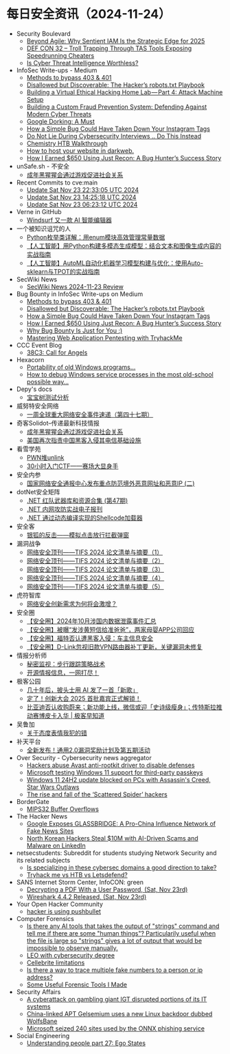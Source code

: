 # 每日安全资讯（2024-11-24）

- Security Boulevard
  - [Beyond Agile: Why Sentient IAM Is the Strategic Edge for 2025](https://securityboulevard.com/2024/11/beyond-agile-why-sentient-iam-is-the-strategic-edge-for-2025/)
  - [DEF CON 32 –  Troll Trapping Through TAS Tools Exposing Speedrunning Cheaters](https://securityboulevard.com/2024/11/def-con-32-troll-trapping-through-tas-tools-exposing-speedrunning-cheaters-2/)
  - [Is Cyber Threat Intelligence Worthless?](https://securityboulevard.com/2024/11/is-cyber-threat-intelligence-worthless/)
- InfoSec Write-ups - Medium
  - [Methods to bypass 403 & 401](https://infosecwriteups.com/methods-to-bypass-403-401-38df4cec069e?source=rss----7b722bfd1b8d---4)
  - [Disallowed but Discoverable: The Hacker’s robots.txt Playbook](https://infosecwriteups.com/disallowed-but-discoverable-the-hackers-robots-txt-playbook-73dca570f23e?source=rss----7b722bfd1b8d---4)
  - [Building a Virtual Ethical Hacking Home Lab — Part 4: Attack Machine Setup](https://infosecwriteups.com/building-a-virtual-ethical-hacking-home-lab-part-4-attack-machine-setup-74dcc866c6ef?source=rss----7b722bfd1b8d---4)
  - [Building a Custom Fraud Prevention System: Defending Against Modern Cyber Threats](https://infosecwriteups.com/building-a-custom-fraud-prevention-system-defending-against-modern-cyber-threats-f1fd71f72125?source=rss----7b722bfd1b8d---4)
  - [Google Dorking: A Must](https://infosecwriteups.com/google-dorking-a-must-96a8aab07e20?source=rss----7b722bfd1b8d---4)
  - [How a Simple Bug Could Have Taken Down Your Instagram Tags](https://infosecwriteups.com/how-a-simple-bug-could-have-taken-down-your-instagram-tags-d3247e931c9d?source=rss----7b722bfd1b8d---4)
  - [Do Not Lie During Cybersecurity Interviews .. Do This Instead](https://infosecwriteups.com/do-not-lie-during-cybersecurity-interviews-do-this-instead-602d1824680b?source=rss----7b722bfd1b8d---4)
  - [Chemistry HTB Walkthrough](https://infosecwriteups.com/chemistry-htb-walkthrough-197aa233de3e?source=rss----7b722bfd1b8d---4)
  - [How to host your website in darkweb.](https://infosecwriteups.com/how-to-host-your-website-in-darkweb-44d22c873365?source=rss----7b722bfd1b8d---4)
  - [How I Earned $650 Using Just Recon: A Bug Hunter’s Success Story](https://infosecwriteups.com/how-i-earned-650-using-just-recon-a-bug-hunters-success-story-4d78788e46a5?source=rss----7b722bfd1b8d---4)
- unSafe.sh - 不安全
  - [成年黑猩猩会通过游戏促进社会关系](https://buaq.net/go-274573.html)
- Recent Commits to cve:main
  - [Update Sat Nov 23 22:33:05 UTC 2024](https://github.com/trickest/cve/commit/84b22c08dcaaab199ee9fc81b402d748d072e2a1)
  - [Update Sat Nov 23 14:25:18 UTC 2024](https://github.com/trickest/cve/commit/cef249d933bf5a6e920d94107aad19fd95b78cda)
  - [Update Sat Nov 23 06:23:12 UTC 2024](https://github.com/trickest/cve/commit/2c764b6ccb100d49ec23fbbb0e5b3b6deac9cafd)
- Verne in GitHub
  - [Windsurf 又一款 AI 智能编辑器](https://blog.einverne.info/post/2024/11/windsurf.html)
- 一个被知识诅咒的人
  - [Python枚举类详解：用enum模块高效管理常量数据](https://blog.csdn.net/nokiaguy/article/details/143991151)
  - [【人工智能】用Python构建多模态生成模型：结合文本和图像生成内容的实战指南](https://blog.csdn.net/nokiaguy/article/details/143991138)
  - [【人工智能】AutoML自动化机器学习模型构建与优化：使用Auto-sklearn与TPOT的实战指南](https://blog.csdn.net/nokiaguy/article/details/143991121)
- SecWiki News
  - [SecWiki News 2024-11-23 Review](http://www.sec-wiki.com/?2024-11-23)
- Bug Bounty in InfoSec Write-ups on Medium
  - [Methods to bypass 403 & 401](https://infosecwriteups.com/methods-to-bypass-403-401-38df4cec069e?source=rss----7b722bfd1b8d--bug_bounty)
  - [Disallowed but Discoverable: The Hacker’s robots.txt Playbook](https://infosecwriteups.com/disallowed-but-discoverable-the-hackers-robots-txt-playbook-73dca570f23e?source=rss----7b722bfd1b8d--bug_bounty)
  - [How a Simple Bug Could Have Taken Down Your Instagram Tags](https://infosecwriteups.com/how-a-simple-bug-could-have-taken-down-your-instagram-tags-d3247e931c9d?source=rss----7b722bfd1b8d--bug_bounty)
  - [How I Earned $650 Using Just Recon: A Bug Hunter’s Success Story](https://infosecwriteups.com/how-i-earned-650-using-just-recon-a-bug-hunters-success-story-4d78788e46a5?source=rss----7b722bfd1b8d--bug_bounty)
  - [Why Bug Bounty Is Just for You :)](https://infosecwriteups.com/why-bug-bounty-is-just-for-you-61541deb62b8?source=rss----7b722bfd1b8d--bug_bounty)
  - [Mastering Web Application Pentesting with TryhackMe](https://infosecwriteups.com/mastering-web-application-pentesting-with-tryhackme-24257ef182c5?source=rss----7b722bfd1b8d--bug_bounty)
- CCC Event Blog
  - [38C3: Call for Angels](https://events.ccc.de/2024/11/23/38c3-call-for-angels/)
- Hexacorn
  - [Portability of old Windows programs…](https://www.hexacorn.com/blog/2024/11/23/portability-of-old-windows-programs/)
  - [How to debug Windows service processes in the most old-school possible way…](https://www.hexacorn.com/blog/2024/11/23/how-to-debug-windows-service-processes-in-the-most-old-school-possible-way/)
- Depy's docs
  - [宝宝树测试分析](https://wiki.rce.ink/view/?view_id=0a95ed6f6e2e004850e6061a7e43fe14)
- 威努特安全网络
  - [一周全球重大网络安全事件速递（第四十七期）](https://mp.weixin.qq.com/s?__biz=MzAwNTgyODU3NQ==&mid=2651129247&idx=1&sn=f3894484bd7c6252f7bf2c683748d2d6&chksm=80e71f2fb7909639c133eac90846ec87fcda2492b69597752954e49eb8276b0beef658eaa21e&scene=58&subscene=0#rd)
- 奇客Solidot–传递最新科技情报
  - [成年黑猩猩会通过游戏促进社会关系](https://www.solidot.org/story?sid=79860)
  - [美国再次指责中国黑客入侵其电信基础设施](https://www.solidot.org/story?sid=79859)
- 看雪学苑
  - [PWN堆unlink](https://mp.weixin.qq.com/s?__biz=MjM5NTc2MDYxMw==&mid=2458583680&idx=1&sn=330011e107fbb9f5b1088c9fcde49a8e&chksm=b18c320a86fbbb1c7c7a4282ba526bf61f9b0ff7cfd5c77357c08d3af1df689c3a4be2353afb&scene=58&subscene=0#rd)
  - [30小时入门CTF——赛场大显身手](https://mp.weixin.qq.com/s?__biz=MjM5NTc2MDYxMw==&mid=2458583680&idx=2&sn=5d2e8b7fa50981bab447fb57371a2b59&chksm=b18c320a86fbbb1cbdad5864e1b12486dcf9f2a7524dd0747efe0066c1d35f2970a055d75778&scene=58&subscene=0#rd)
- 安全内参
  - [国家网络安全通报中心发布重点防范境外恶意网址和恶意IP (二)](https://mp.weixin.qq.com/s?__biz=MzI4NDY2MDMwMw==&mid=2247513133&idx=1&sn=06ed27732d5787ce77007bc12f599ab9&chksm=ebfaf30ddc8d7a1bd140de73bb52e03d0fc867ecb4b90d088c82f3436d210932847385d99dea&scene=58&subscene=0#rd)
- dotNet安全矩阵
  - [.NET 红队武器库和资源合集 (第47期)](https://mp.weixin.qq.com/s?__biz=MzUyOTc3NTQ5MA==&mid=2247496859&idx=1&sn=0e02d59ca098dc022860b4183014d9d9&chksm=fa595a76cd2ed360eb7660a7c01f9189b4e815a46a9ee708759a37e8067d1d71b44845f901ac&scene=58&subscene=0#rd)
  - [.NET 内网攻防实战电子报刊](https://mp.weixin.qq.com/s?__biz=MzUyOTc3NTQ5MA==&mid=2247496859&idx=2&sn=a2c1afd0bb9bc92e47d2b85304c1dd0a&chksm=fa595a76cd2ed36023a0106acf5d5c7a4196c3a18f59107259e599dfdf06db68a5e2b26feca1&scene=58&subscene=0#rd)
  - [.NET 通过动态编译实现的Shellcode加载器](https://mp.weixin.qq.com/s?__biz=MzUyOTc3NTQ5MA==&mid=2247496859&idx=3&sn=6148ad3b8bdccec6b5680589a76c3289&chksm=fa595a76cd2ed360ecabb47ae153c886d984e33d2d9c7f9d263ad75fa9fb5972f735a9b47b85&scene=58&subscene=0#rd)
- 安全客
  - [银狐的反击——模拟点击放行拦截弹窗](https://mp.weixin.qq.com/s?__biz=MzA5ODA0NDE2MA==&mid=2649787459&idx=1&sn=3ce4bc70cc7d74c0d484f1d963142065&chksm=8893bc2cbfe4353ada1a77d6238bb917d94d393c157e33f139c9ec81de232373fac7f41528d6&scene=58&subscene=0#rd)
- 漏洞战争
  - [网络安全顶刊——TIFS 2024 论文清单与摘要（1）](https://mp.weixin.qq.com/s?__biz=MzU0MzgzNTU0Mw==&mid=2247485711&idx=1&sn=0b531ae65bf0929b7b2a17be69c62083&chksm=fb041df7cc7394e107b7f671fc9ff39346545757e7cef302d11270efd639b9aa0078f30b7610&scene=58&subscene=0#rd)
  - [网络安全顶刊——TIFS 2024 论文清单与摘要（2）](https://mp.weixin.qq.com/s?__biz=MzU0MzgzNTU0Mw==&mid=2247485711&idx=2&sn=61cb6de4818db882ccd7eeb25f2e8699&chksm=fb041df7cc7394e1562fb3e5983f28ae8b028c4640f161914080a8e1e872cfd4ba0b208cab68&scene=58&subscene=0#rd)
  - [网络安全顶刊——TIFS 2024 论文清单与摘要（3）](https://mp.weixin.qq.com/s?__biz=MzU0MzgzNTU0Mw==&mid=2247485711&idx=3&sn=bcf3b218d57706835fc0d0e7957d278b&chksm=fb041df7cc7394e184a1c6115251d0f8c6157220dcb40a5fed49f96c2be8db177bce733a69b8&scene=58&subscene=0#rd)
  - [网络安全顶刊——TIFS 2024 论文清单与摘要（4）](https://mp.weixin.qq.com/s?__biz=MzU0MzgzNTU0Mw==&mid=2247485711&idx=4&sn=13a141bc92101e550c51705ac5abc93a&chksm=fb041df7cc7394e1e91a871c83d67af8c92f971b7656ae339e962531159b6783a83d2bbebe72&scene=58&subscene=0#rd)
  - [网络安全顶刊——TIFS 2024 论文清单与摘要（5）](https://mp.weixin.qq.com/s?__biz=MzU0MzgzNTU0Mw==&mid=2247485711&idx=5&sn=4d075056faffb130c425d25904d60917&chksm=fb041df7cc7394e12cd82f19e77cbf254403efe127706b7cd91fe0de1050cefec3d56583ecec&scene=58&subscene=0#rd)
- 虎符智库
  - [网络安全创新需求为何将会激增？](https://mp.weixin.qq.com/s?__biz=MzIwNjYwMTMyNQ==&mid=2247492822&idx=1&sn=d84cc5f75fa666c3c606b12aeb6598f7&chksm=971d89d4a06a00c20fbe059df1bc4a10db912e058c6eb4c07369c3f10b891ae43ca5f8a774c6&scene=58&subscene=0#rd)
- 安全圈
  - [【安全圈】2024年10月涉国内数据泄露事件汇总](https://mp.weixin.qq.com/s?__biz=MzIzMzE4NDU1OQ==&mid=2652066187&idx=1&sn=9cc9b36e4ddc3b1dc9c32f5d2235fec4&chksm=f36e7dcbc419f4dd7011a0a372ec2fb83585e6ae8913861e0b1ce62bcbf984c05d4992a32cb5&scene=58&subscene=0#rd)
  - [【安全圈】被曝“发涉黄短信给准爸爸”，两家母婴APP公司回应](https://mp.weixin.qq.com/s?__biz=MzIzMzE4NDU1OQ==&mid=2652066187&idx=2&sn=942b5fec79538a5d2fb8230633811d4a&chksm=f36e7dcbc419f4dd0e0ed1a36ee32cf749e3b64764ce18009ae0dfb577de8dfea3a7a0aa4500&scene=58&subscene=0#rd)
  - [【安全圈】福特否认遭黑客入侵：车主信息安全](https://mp.weixin.qq.com/s?__biz=MzIzMzE4NDU1OQ==&mid=2652066187&idx=3&sn=8313356546d83f1f3742bdc6675ac74c&chksm=f36e7dcbc419f4ddfd2a3baaae626b473388bf992926652b55854deeec81c156fd8cb954f488&scene=58&subscene=0#rd)
  - [【安全圈】D-Link忽视旧款VPN路由器补丁更新，关键漏洞未修复](https://mp.weixin.qq.com/s?__biz=MzIzMzE4NDU1OQ==&mid=2652066187&idx=4&sn=c4be9926d771d2293619bbe2dcc12b29&chksm=f36e7dcbc419f4ddb491db67e4fc6ec1515f6d7f688561be3515419ed7095a39ba6fc3b91bf9&scene=58&subscene=0#rd)
- 情报分析师
  - [秘密监视：步行跟踪策略战术](https://mp.weixin.qq.com/s?__biz=MzA3Mjc1MTkwOA==&mid=2650557639&idx=1&sn=69f571bf32068c46aa71a5ab4226af8f&chksm=8711628cb066eb9ad0ca5a392de04af2997d60c30ee76e3627244001c01f50ea73f081f2839a&scene=58&subscene=0#rd)
  - [开源情报信息，一网打尽！](https://mp.weixin.qq.com/s?__biz=MzA3Mjc1MTkwOA==&mid=2650557639&idx=2&sn=f6e8efd6d54f722116acf516b0a1bf1c&chksm=8711628cb066eb9aa7e6f078bb776a95720603b548017b83cf618a526432b1c11e6f16a7eb6a&scene=58&subscene=0#rd)
- 极客公园
  - [几十年后，披头士用 AI 发了一首「新歌」](https://mp.weixin.qq.com/s?__biz=MTMwNDMwODQ0MQ==&mid=2653065765&idx=1&sn=0847cca869b79c48716a2caf79310bce&chksm=7e57ef934920668572bbb27dcfe8493b017919c4ee0e1e15ca85c74ca335822e9ad8a7d9ce9e&scene=58&subscene=0#rd)
  - [定了！创新大会 2025 首批嘉宾正式解锁！](https://mp.weixin.qq.com/s?__biz=MTMwNDMwODQ0MQ==&mid=2653065765&idx=2&sn=d6ce090631f920a58656d8681daadd60&chksm=7e57ef9349206685959cdb29cae1f6f9be9bf1a1ca2aaf49758512a5dd38b13974e76bd6b699&scene=58&subscene=0#rd)
  - [比亚迪否认收购蔚来；新功能上线，微信或迎「史诗级瘦身」；传特斯拉推动赛博皮卡入华 | 极客早知道](https://mp.weixin.qq.com/s?__biz=MTMwNDMwODQ0MQ==&mid=2653065782&idx=1&sn=05d7609baf73b25f51cfc88e42a5f1ad&chksm=7e57ef8049206696f894e80de8d63155d46152a360e6583eec4b6454ce1921416a8f3bc1a50d&scene=58&subscene=0#rd)
- 吴鲁加
  - [关于态度表情我犯的错](https://mp.weixin.qq.com/s?__biz=Mzg5NDY4ODM1MA==&mid=2247485010&idx=1&sn=9ff06069e3582ac44fe510a07d30f561&chksm=c01a8b63f76d0275dda38f46b21eb3a2379925739e77239f9c84d0a9b00284568b5f65b6008f&scene=58&subscene=0#rd)
- 补天平台
  - [全新发布！通用2.0漏洞奖励计划及第五期活动](https://mp.weixin.qq.com/s?__biz=MzI2NzY5MDI3NQ==&mid=2247506234&idx=1&sn=35d8397e1d12dd97caafd000e386e08e&chksm=eaf99176dd8e1860091a84caca1efee71b5e8045d02839778d7ffedf0c3aaa73f4cafba1c0ef&scene=58&subscene=0#rd)
- Over Security - Cybersecurity news aggregator
  - [Hackers abuse Avast anti-rootkit driver to disable defenses](https://www.bleepingcomputer.com/news/security/hackers-abuse-avast-anti-rootkit-driver-to-disable-defenses/)
  - [Microsoft testing Windows 11 support for third-party passkeys](https://www.bleepingcomputer.com/news/security/microsoft-testing-windows-11-support-for-third-party-passkeys/)
  - [Windows 11 24H2 update blocked on PCs with Assassin's Creed, Star Wars Outlaws](https://www.bleepingcomputer.com/news/microsoft/microsoft-halts-windows-11-24h2-update-on-pcs-assassins-creed-star-wars-outlaws/)
  - [The rise and fall of the ‘Scattered Spider’ hackers](https://techcrunch.com/2024/11/23/the-rise-and-fall-of-the-scattered-spider-hackers/)
- BorderGate
  - [MIPS32 Buffer Overflows](https://www.bordergate.co.uk/mips32-buffer-overflows/)
- The Hacker News
  - [Google Exposes GLASSBRIDGE: A Pro-China Influence Network of Fake News Sites](https://thehackernews.com/2024/11/google-exposes-glassbridge-pro-china.html)
  - [North Korean Hackers Steal $10M with AI-Driven Scams and Malware on LinkedIn](https://thehackernews.com/2024/11/north-korean-hackers-steal-10m-with-ai.html)
- netsecstudents: Subreddit for students studying Network Security and its related subjects
  - [Is specializing in these cybersec domains a good direction to take?](https://www.reddit.com/r/netsecstudents/comments/1gy0a8e/is_specializing_in_these_cybersec_domains_a_good/)
  - [Tryhack me vs HTB vs Letsdefend?](https://www.reddit.com/r/netsecstudents/comments/1gxo4o0/tryhack_me_vs_htb_vs_letsdefend/)
- SANS Internet Storm Center, InfoCON: green
  - [Decrypting a PDF With a User Password, (Sat, Nov 23rd)](https://isc.sans.edu/diary/rss/31466)
  - [Wireshark 4.4.2 Released, (Sat, Nov 23rd)](https://isc.sans.edu/diary/rss/31460)
- Your Open Hacker Community
  - [hacker is using pushbullet](https://www.reddit.com/r/HowToHack/comments/1gxulsc/hacker_is_using_pushbullet/)
- Computer Forensics
  - [Is there any AI tools that takes the output of "strings" command and tell me if there are some "human things"? Particularily useful when the file is large so "strings" gives a lot of output that would be impossible to observe manually.](https://www.reddit.com/r/computerforensics/comments/1gy1hhc/is_there_any_ai_tools_that_takes_the_output_of/)
  - [LEO with cybersecurity degree](https://www.reddit.com/r/computerforensics/comments/1gy83kq/leo_with_cybersecurity_degree/)
  - [Cellebrite limitations](https://www.reddit.com/r/computerforensics/comments/1gxysry/cellebrite_limitations/)
  - [Is there a way to trace multiple fake numbers to a person or ip address?](https://www.reddit.com/r/computerforensics/comments/1gy770q/is_there_a_way_to_trace_multiple_fake_numbers_to/)
  - [Some Useful Forensic Tools I Made](https://www.reddit.com/r/computerforensics/comments/1gxpd9r/some_useful_forensic_tools_i_made/)
- Security Affairs
  - [A cyberattack on gambling giant IGT disrupted portions of its IT systems](https://securityaffairs.com/171311/hacking/cyberattack-on-gambling-giant-igt.html)
  - [China-linked APT Gelsemium uses a new Linux backdoor dubbed WolfsBane](https://securityaffairs.com/171299/apt/china-linked-apt-gelsemium-linux-backdoor.html)
  - [Microsoft seized 240 sites used by the ONNX phishing service](https://securityaffairs.com/171287/cyber-crime/microsoft-disrupted-the-onnx-phishing-service.html)
- Social Engineering
  - [Understanding people part 27: Ego States](https://www.reddit.com/r/SocialEngineering/comments/1gy31yh/understanding_people_part_27_ego_states/)

